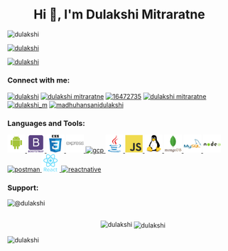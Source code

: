 <h1 align="center">Hi 👋, I'm Dulakshi Mitraratne</h1>
<p align="left"> <img src="https://komarev.com/ghpvc/?username=dulakshi&label=Profile%20views&color=0e75b6&style=flat" alt="dulakshi" /> </p>

<p align="left"> <a href="https://github.com/ryo-ma/github-profile-trophy"><img src="https://github-profile-trophy.vercel.app/?username=dulakshi" alt="dulakshi" /></a> </p>

<p align="left"> <a href="https://twitter.com/dulakshi" target="blank"><img src="https://img.shields.io/twitter/follow/dulakshi?logo=twitter&style=for-the-badge" alt="dulakshi" /></a> </p>

<h3 align="left">Connect with me:</h3>
<p align="left">
<a href="https://twitter.com/dulakshi" target="blank"><img align="center" src="https://raw.githubusercontent.com/rahuldkjain/github-profile-readme-generator/master/src/images/icons/Social/twitter.svg" alt="dulakshi" height="30" width="40" /></a>
<a href="https://linkedin.com/in/dulakshi mitraratne" target="blank"><img align="center" src="https://raw.githubusercontent.com/rahuldkjain/github-profile-readme-generator/master/src/images/icons/Social/linked-in-alt.svg" alt="dulakshi mitraratne" height="30" width="40" /></a>
<a href="https://stackoverflow.com/users/16472735" target="blank"><img align="center" src="https://raw.githubusercontent.com/rahuldkjain/github-profile-readme-generator/master/src/images/icons/Social/stack-overflow.svg" alt="16472735" height="30" width="40" /></a>
<a href="https://fb.com/dulakshi mitraratne" target="blank"><img align="center" src="https://raw.githubusercontent.com/rahuldkjain/github-profile-readme-generator/master/src/images/icons/Social/facebook.svg" alt="dulakshi mitraratne" height="30" width="40" /></a>
<a href="https://instagram.com/dulakshi_m" target="blank"><img align="center" src="https://raw.githubusercontent.com/rahuldkjain/github-profile-readme-generator/master/src/images/icons/Social/instagram.svg" alt="dulakshi_m" height="30" width="40" /></a>
<a href="https://medium.com/madhuhansanidulakshi" target="blank"><img align="center" src="https://raw.githubusercontent.com/rahuldkjain/github-profile-readme-generator/master/src/images/icons/Social/medium.svg" alt="madhuhansanidulakshi" height="30" width="40" /></a>
</p>

<h3 align="left">Languages and Tools:</h3>
<p align="left"> <a href="https://developer.android.com" target="_blank"> <img src="https://raw.githubusercontent.com/devicons/devicon/master/icons/android/android-original-wordmark.svg" alt="android" width="40" height="40"/> </a> <a href="https://getbootstrap.com" target="_blank"> <img src="https://raw.githubusercontent.com/devicons/devicon/master/icons/bootstrap/bootstrap-plain-wordmark.svg" alt="bootstrap" width="40" height="40"/> </a> <a href="https://www.w3schools.com/css/" target="_blank"> <img src="https://raw.githubusercontent.com/devicons/devicon/master/icons/css3/css3-original-wordmark.svg" alt="css3" width="40" height="40"/> </a> <a href="https://expressjs.com" target="_blank"> <img src="https://raw.githubusercontent.com/devicons/devicon/master/icons/express/express-original-wordmark.svg" alt="express" width="40" height="40"/> </a> <a href="https://cloud.google.com" target="_blank"> <img src="https://www.vectorlogo.zone/logos/google_cloud/google_cloud-icon.svg" alt="gcp" width="40" height="40"/> </a> <a href="https://www.java.com" target="_blank"> <img src="https://raw.githubusercontent.com/devicons/devicon/master/icons/java/java-original.svg" alt="java" width="40" height="40"/> </a> <a href="https://developer.mozilla.org/en-US/docs/Web/JavaScript" target="_blank"> <img src="https://raw.githubusercontent.com/devicons/devicon/master/icons/javascript/javascript-original.svg" alt="javascript" width="40" height="40"/> </a> <a href="https://www.linux.org/" target="_blank"> <img src="https://raw.githubusercontent.com/devicons/devicon/master/icons/linux/linux-original.svg" alt="linux" width="40" height="40"/> </a> <a href="https://www.mongodb.com/" target="_blank"> <img src="https://raw.githubusercontent.com/devicons/devicon/master/icons/mongodb/mongodb-original-wordmark.svg" alt="mongodb" width="40" height="40"/> </a> <a href="https://www.mysql.com/" target="_blank"> <img src="https://raw.githubusercontent.com/devicons/devicon/master/icons/mysql/mysql-original-wordmark.svg" alt="mysql" width="40" height="40"/> </a> <a href="https://nodejs.org" target="_blank"> <img src="https://raw.githubusercontent.com/devicons/devicon/master/icons/nodejs/nodejs-original-wordmark.svg" alt="nodejs" width="40" height="40"/> </a> <a href="https://postman.com" target="_blank"> <img src="https://www.vectorlogo.zone/logos/getpostman/getpostman-icon.svg" alt="postman" width="40" height="40"/> </a> <a href="https://reactjs.org/" target="_blank"> <img src="https://raw.githubusercontent.com/devicons/devicon/master/icons/react/react-original-wordmark.svg" alt="react" width="40" height="40"/> </a> <a href="https://reactnative.dev/" target="_blank"> <img src="https://reactnative.dev/img/header_logo.svg" alt="reactnative" width="40" height="40"/> </a> </p>

<h3 align="left">Support:</h3>
<p><a href="https://www.buymeacoffee.com/@dulakshi"> <img align="left" src="https://cdn.buymeacoffee.com/buttons/v2/default-yellow.png" height="50" width="210" alt="@dulakshi" /></a></p><br><br>

<p><img align="left" src="https://github-readme-stats.vercel.app/api/top-langs?username=dulakshi&show_icons=true&locale=en&layout=compact" alt="dulakshi" /></p>

<p>&nbsp;<img align="center" src="https://github-readme-stats.vercel.app/api?username=dulakshi&show_icons=true&locale=en" alt="dulakshi" /></p>

<p><img align="center" src="https://github-readme-streak-stats.herokuapp.com/?user=dulakshi&" alt="dulakshi" /></p>

